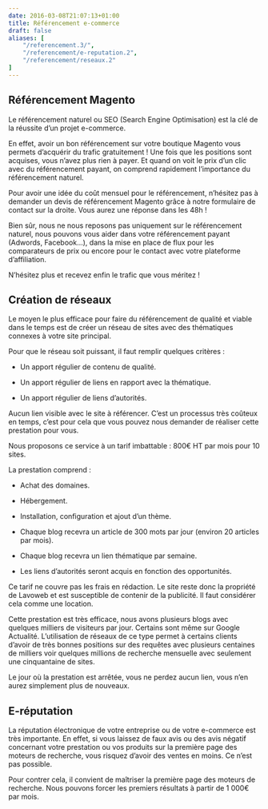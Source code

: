 ```yaml
---
date: 2016-03-08T21:07:13+01:00
title: Référencement e-commerce
draft: false
aliases: [
    "/referencement.3/",
    "/referencement/e-reputation.2",
    "/referencement/reseaux.2"
]
---
```

## Référencement Magento

Le référencement naturel ou SEO (Search Engine Optimisation) est la clé de la réussite d’un projet e-commerce.

En effet, avoir un bon référencement sur votre boutique Magento vous permets d’acquérir du trafic gratuitement ! Une fois que les positions sont acquises, vous n’avez plus rien à payer. Et quand on voit le prix d’un clic avec du référencement payant, on comprend rapidement l’importance du référencement naturel.

Pour avoir une idée du coût mensuel pour le référencement, n’hésitez pas à demander un devis de référencement Magento grâce à notre formulaire de contact sur la droite. Vous aurez une réponse dans les 48h !

Bien sûr, nous ne nous reposons pas uniquement sur le référencement naturel, nous pouvons vous aider dans votre référencement payant (Adwords, Facebook…), dans la mise en place de flux pour les comparateurs de prix ou encore pour le contact avec votre plateforme d’affiliation.

N’hésitez plus et recevez enfin le trafic que vous méritez !

## Création de réseaux

Le moyen le plus efficace pour faire du référencement de qualité et viable dans le temps est de créer un réseau de sites avec des thématiques connexes à votre site principal.

Pour que le réseau soit puissant, il faut remplir quelques critères :

- Un apport régulier de contenu de qualité.

- Un apport régulier de liens en rapport avec la thématique.

- Un apport régulier de liens d’autorités.

Aucun lien visible avec le site à référencer.
C’est un processus très coûteux en temps, c’est pour cela que vous pouvez nous demander de réaliser cette prestation pour vous.

Nous proposons ce service à un tarif imbattable : 800€ HT par mois pour 10 sites.

La prestation comprend :

- Achat des domaines.

- Hébergement.

- Installation, configuration et ajout d’un thème.

- Chaque blog recevra un article de 300 mots par jour (environ 20 articles par mois).

- Chaque blog recevra un lien thématique par semaine.

- Les liens d’autorités seront acquis en fonction des opportunités.

Ce tarif ne couvre pas les frais en rédaction. Le site reste donc la propriété de Lavoweb et est susceptible de contenir de la publicité. Il faut considérer cela comme une location.

Cette prestation est très efficace, nous avons plusieurs blogs avec quelques milliers de visiteurs par jour. Certains sont même sur Google Actualité. L’utilisation de réseaux de ce type permet à certains clients d’avoir de très bonnes positions sur des requêtes avec plusieurs centaines de milliers voir quelques millions de recherche mensuelle avec seulement une cinquantaine de sites.

Le jour où la prestation est arrêtée, vous ne perdez aucun lien, vous n’en aurez simplement plus de nouveaux.

## E-réputation

La réputation électronique de votre entreprise ou de votre e-commerce est très importante. En effet, si vous laissez de faux avis ou des avis négatif concernant votre prestation ou vos produits sur la première page des moteurs de recherche, vous risquez d’avoir des ventes en moins. Ce n’est pas possible.

Pour contrer cela, il convient de maîtriser la première page des moteurs de recherche. Nous pouvons forcer les premiers résultats à partir de 1 000€ par mois.